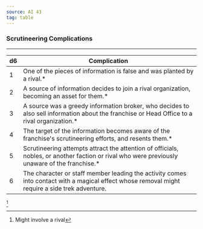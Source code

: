 ```yaml
---
source: AI 43
tag: table
---
```


### Scrutineering Complications
---
|d6|Complication|
|----|------------|
|1|One of the pieces of information is false and was planted by a rival.* |
|2|A source of information decides to join a rival organization, becoming an asset for them.* |
|3|A source was a greedy information broker, who decides to also sell information about the franchise or Head Office to a rival organization.* |
|4|The target of the information becomes aware of the franchise's scrutineering efforts, and resents them.* |
|5|Scrutineering attempts attract the attention of officials, nobles, or another faction or rival who were previously unaware of the franchise.* |
|6|The character or staff member leading the activity comes into contact with a magical effect whose removal might require a side trek adventure.|
[^1] 

[^1]: Might involve a rival
